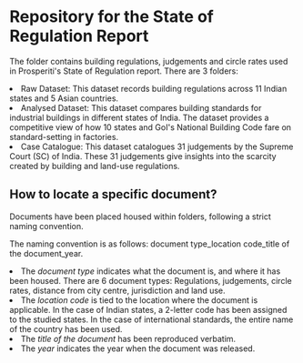 # Repository for the State of Regulation Report
The folder contains building regulations, judgements and circle rates used in Prosperiti's State of Regulation report.
There are 3 folders:
<li>Raw Dataset: This dataset records building regulations across 11 Indian states and 5 Asian countries.
<li>Analysed Dataset: This dataset compares building standards for industrial buildings in different states of India. The dataset provides a competitive view of how 10 states and GoI's National Building Code fare on standard-setting in factories.
<li>Case Catalogue: This dataset catalogues 31 judgements by the Supreme Court (SC) of India. These 31 judgements give insights into the scarcity created by building and land-use regulations.

## How to locate a specific document?
Documents have been placed housed within folders, following a strict naming convention. </li>
The naming convention is as follows: document type_location code_title of the document_year. </li>
<li> The <i>document type</i> indicates what the document is, and where it has been housed.
  There are 6 document types: Regulations, judgements, circle rates, distance from city centre, jurisdiction and land use.
<li> The <i> location code </i> is tied to the location where the document is applicable. In the case of Indian states, a 2-letter code has been assigned to the studied states. In the case of international standards, the entire name of the country has been used.
<li> The <i>title of the document</i> has been reproduced verbatim.
<li> The <i>year</i> indicates the year when the document was released.
